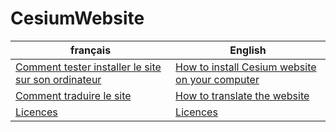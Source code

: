 # CesiumWebsite

| français                                                                        | English                                                                |
| ------------------------------------------------------------------------------- | ---------------------------------------------------------------------- |
| [Comment tester installer le site sur son ordinateur](doc/fr/installation.md)   | [How to install Cesium website on your computer](doc/en/install.md)    |
| [Comment traduire le site](doc/fr/comment-traduire-le-site.md)                  | [How to translate the website](doc/en/how-to-translate-the-website.md) |
| [Licences](doc/fr/licences.md)                                                  | [Licences](doc/en/licences.md)                                         |
